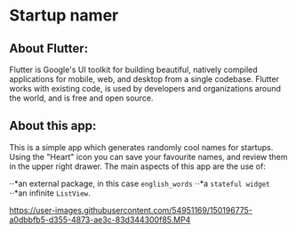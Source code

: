# Startup namer

## About Flutter:
Flutter is Google's UI toolkit for building beautiful, natively compiled applications for mobile, web, and desktop from a single codebase. Flutter works with existing code, is used by developers and organizations around the world, and is free and open source.

## About this app:
This is a simple app which generates randomly cool names for startups. Using the "Heart" icon you can save your favourite names, and review them in the upper right drawer.
The main aspects of this app are the use of: 

⋅⋅*an external package, in this case `english_words`
⋅⋅*a `stateful widget` 
⋅⋅*an infinite `ListView`.

https://user-images.githubusercontent.com/54951169/150196775-a0dbbfb5-d355-4873-ae3c-83d344300f85.MP4
